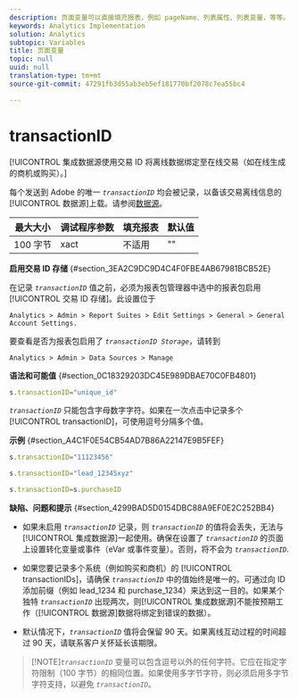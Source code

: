 ```yaml
---
description: 页面变量可以直接填充报表，例如 pageName、列表属性、列表变量，等等。
keywords: Analytics Implementation
solution: Analytics
subtopic: Variables
title: 页面变量
topic: null
uuid: null
translation-type: tm+mt
source-git-commit: 47291fb3d55ab3eb5ef181770bf2078c7ea55bc4

---
```



# transactionID

[!UICONTROL 集成数据源使用交易 ID 将离线数据绑定至在线交易（如在线生成的商机或购买）。]


<!-- 

transactionID.xml

 -->

每个发送到 Adobe 的唯一 *`transactionID`* 均会被记录，以备该交易离线信息的[!UICONTROL 数据源]上载。请参阅[数据源](https://marketing.adobe.com/resources/help/en_US/sc/datasources/)。

| 最大大小 | 调试程序参数 | 填充报表 | 默认值 |
|---|---|---|---|
| 100 字节 | xact | 不适用 | "" |

**启用交易 ID 存储** {#section_3EA2C9DC9D4C4F0FBE4AB67981BCB52E}

在记录 *`transactionID`* 值之前，必须为报表包管理器中选中的报表包启用[!UICONTROL 交易 ID 存储]。此设置位于

```
Analytics > Admin > Report Suites > Edit Settings > General > General Account Settings.
```

要查看是否为报表包启用了 *`transactionID Storage`*，请转到

```
Analytics > Admin > Data Sources > Manage
```

**语法和可能值** {#section_0C18329203DC45E989DBAE70C0FB4801}

```js
s.transactionID="unique_id"
```

*`transactionID`* 只能包含字母数字字符。如果在一次点击中记录多个 [!UICONTROL transactionID]，可使用逗号分隔多个值。

**示例** {#section_A4C1F0E54CB54AD7B86A22147E9B5FEF}

```js
s.transactionID="11123456"
```

```js
s.transactionID="lead_12345xyz"
```

```js
s.transactionID=s.purchaseID
```

**缺陷、问题和提示** {#section_4299BAD5D0154DBC88A9EF0E2C252BB4}

* 如果未启用 *`transactionID`* 记录，则 *`transactionID`* 的值将会丢失，无法与[!UICONTROL 集成数据源]一起使用。确保在设置了 *`transactionID`* 的页面上设置转化变量或事件（eVar 或事件变量）。否则，将不会为 *`transactionID`*.

* 如果您要记录多个系统（例如购买和商机）的 [!UICONTROL transactionIDs]，请确保 *`transactionID`* 中的值始终是唯一的。可通过向 ID 添加前缀（例如 lead_1234 和 purchase_1234）来达到这一目的。如果某个独特 *`transactionID`* 出现两次，则[!UICONTROL 集成数据源]不能按预期工作（[!UICONTROL 数据源]数据将绑定到错误的数据）。

* 默认情况下，*`transactionID`* 值将会保留 90 天。如果离线互动过程的时间超过 90 天，请联系客户关怀延长该期限。

> [!NOTE]*`transactionID`* 变量可以包含逗号以外的任何字符。它应在指定字符限制（100 字节）的相同位置。如果使用多字节字符，则必须启用多字节字符支持，以避免 *`transactionID`*。
